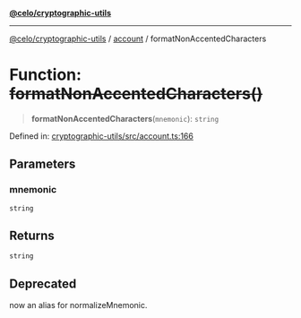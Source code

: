[**@celo/cryptographic-utils**](../../README.md)

***

[@celo/cryptographic-utils](../../modules.md) / [account](../README.md) / formatNonAccentedCharacters

# Function: ~~formatNonAccentedCharacters()~~

> **formatNonAccentedCharacters**(`mnemonic`): `string`

Defined in: [cryptographic-utils/src/account.ts:166](https://github.com/celo-org/developer-tooling/blob/master/packages/sdk/cryptographic-utils/src/account.ts#L166)

## Parameters

### mnemonic

`string`

## Returns

`string`

## Deprecated

now an alias for normalizeMnemonic.
